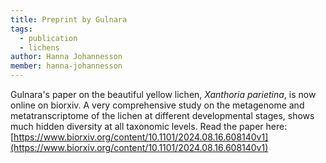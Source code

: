 ```yaml
---
title: Preprint by Gulnara
tags:
  - publication
  - lichens
author: Hanna Johannesson
member: hanna-johannesson
---
```


Gulnara's paper on the beautiful yellow lichen, *Xanthoria parietina*, is now online on biorxiv. A very comprehensive study on the metagenome and metatranscriptome of the lichen at different developmental stages, shows much hidden diversity at all taxonomic levels. Read the paper here: [https://www.biorxiv.org/content/10.1101/2024.08.16.608140v1](https://www.biorxiv.org/content/10.1101/2024.08.16.608140v1)